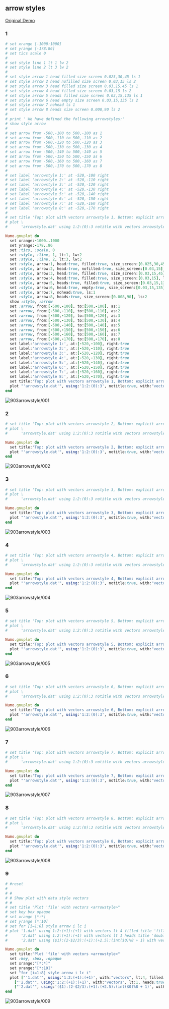 ## arrow styles
[Original Demo](http://gnuplot.sourceforge.net/demo_4.6/arrowstyle.html)

### 1

```ruby
# set xrange [-1000:1000]
# set yrange [-178:86]
# set tics scale 0
#
# set style line 1 lt 1 lw 2
# set style line 2 lt 3 lw 2
#
# set style arrow 1 head filled size screen 0.025,30,45 ls 1
# set style arrow 2 head nofilled size screen 0.03,15 ls 2
# set style arrow 3 head filled size screen 0.03,15,45 ls 1
# set style arrow 4 head filled size screen 0.03,15 ls 2
# set style arrow 5 heads filled size screen 0.03,15,135 ls 1
# set style arrow 6 head empty size screen 0.03,15,135 ls 2
# set style arrow 7 nohead ls 1
# set style arrow 8 heads size screen 0.008,90 ls 2
#
# print ' We have defined the following arrowstyles:'
# show style arrow
#
# set arrow from -500,-100 to 500,-100 as 1
# set arrow from -500,-110 to 500,-110 as 2
# set arrow from -500,-120 to 500,-120 as 3
# set arrow from -500,-130 to 500,-130 as 4
# set arrow from -500,-140 to 500,-140 as 5
# set arrow from -500,-150 to 500,-150 as 6
# set arrow from -500,-160 to 500,-160 as 7
# set arrow from -500,-170 to 500,-170 as 8
#
# set label 'arrowstyle 1:' at -520,-100 right
# set label 'arrowstyle 2:' at -520,-110 right
# set label 'arrowstyle 3:' at -520,-120 right
# set label 'arrowstyle 4:' at -520,-130 right
# set label 'arrowstyle 5:' at -520,-140 right
# set label 'arrowstyle 6:' at -520,-150 right
# set label 'arrowstyle 7:' at -520,-160 right
# set label 'arrowstyle 8:' at -520,-170 right
#
# set title 'Top: plot with vectors arrowstyle 1, Bottom: explicit arrows'
# plot \
#      'arrowstyle.dat' using 1:2:(0):3 notitle with vectors arrowstyle 1

Numo.gnuplot do
  set xrange:-1000..1000
  set yrange:-178..86
  set :tics, :scale, 0
  set :style, :line, 1, lt:1, lw:2
  set :style, :line, 2, lt:3, lw:2
  set :style, arrow:1, head:true, filled:true, size_screen:[0.025,30,45], ls:1
  set :style, arrow:2, head:true, nofilled:true, size_screen:[0.03,15], ls:2
  set :style, arrow:3, head:true, filled:true, size_screen:[0.03,15,45], ls:1
  set :style, arrow:4, head:true, filled:true, size_screen:[0.03,15], ls:2
  set :style, arrow:5, heads:true, filled:true, size_screen:[0.03,15,135], ls:1
  set :style, arrow:6, head:true, empty:true, size_screen:[0.03,15,135], ls:2
  set :style, arrow:7, nohead:true, ls:1
  set :style, arrow:8, heads:true, size_screen:[0.008,90], ls:2
  show :style, :arrow
  set :arrow, from:[-500,-100], to:[500,-100], as:1
  set :arrow, from:[-500,-110], to:[500,-110], as:2
  set :arrow, from:[-500,-120], to:[500,-120], as:3
  set :arrow, from:[-500,-130], to:[500,-130], as:4
  set :arrow, from:[-500,-140], to:[500,-140], as:5
  set :arrow, from:[-500,-150], to:[500,-150], as:6
  set :arrow, from:[-500,-160], to:[500,-160], as:7
  set :arrow, from:[-500,-170], to:[500,-170], as:8
  set label:'arrowstyle 1:', at:[-520,-100], right:true
  set label:'arrowstyle 2:', at:[-520,-110], right:true
  set label:'arrowstyle 3:', at:[-520,-120], right:true
  set label:'arrowstyle 4:', at:[-520,-130], right:true
  set label:'arrowstyle 5:', at:[-520,-140], right:true
  set label:'arrowstyle 6:', at:[-520,-150], right:true
  set label:'arrowstyle 7:', at:[-520,-160], right:true
  set label:'arrowstyle 8:', at:[-520,-170], right:true
  set title:'Top: plot with vectors arrowstyle 1, Bottom: explicit arrows'
  plot "'arrowstyle.dat'", using:'1:2:(0):3', notitle:true, with:"vectors", arrowstyle:1
end
```
![903arrowstyle/001](https://raw.githubusercontent.com/ruby-numo/numo-gnuplot-demo/master/gnuplot/md/903arrowstyle/image/001.png)

### 2

```ruby
# set title 'Top: plot with vectors arrowstyle 2, Bottom: explicit arrows'
# plot \
#      'arrowstyle.dat' using 1:2:(0):3 notitle with vectors arrowstyle 2

Numo.gnuplot do
  set title:'Top: plot with vectors arrowstyle 2, Bottom: explicit arrows'
  plot "'arrowstyle.dat'", using:'1:2:(0):3', notitle:true, with:"vectors", arrowstyle:2
end
```
![903arrowstyle/002](https://raw.githubusercontent.com/ruby-numo/numo-gnuplot-demo/master/gnuplot/md/903arrowstyle/image/002.png)

### 3

```ruby
# set title 'Top: plot with vectors arrowstyle 3, Bottom: explicit arrows'
# plot \
#      'arrowstyle.dat' using 1:2:(0):3 notitle with vectors arrowstyle 3

Numo.gnuplot do
  set title:'Top: plot with vectors arrowstyle 3, Bottom: explicit arrows'
  plot "'arrowstyle.dat'", using:'1:2:(0):3', notitle:true, with:"vectors", arrowstyle:3
end
```
![903arrowstyle/003](https://raw.githubusercontent.com/ruby-numo/numo-gnuplot-demo/master/gnuplot/md/903arrowstyle/image/003.png)

### 4

```ruby
# set title 'Top: plot with vectors arrowstyle 4, Bottom: explicit arrows'
# plot \
#      'arrowstyle.dat' using 1:2:(0):3 notitle with vectors arrowstyle 4

Numo.gnuplot do
  set title:'Top: plot with vectors arrowstyle 4, Bottom: explicit arrows'
  plot "'arrowstyle.dat'", using:'1:2:(0):3', notitle:true, with:"vectors", arrowstyle:4
end
```
![903arrowstyle/004](https://raw.githubusercontent.com/ruby-numo/numo-gnuplot-demo/master/gnuplot/md/903arrowstyle/image/004.png)

### 5

```ruby
# set title 'Top: plot with vectors arrowstyle 5, Bottom: explicit arrows'
# plot \
#      'arrowstyle.dat' using 1:2:(0):3 notitle with vectors arrowstyle 5

Numo.gnuplot do
  set title:'Top: plot with vectors arrowstyle 5, Bottom: explicit arrows'
  plot "'arrowstyle.dat'", using:'1:2:(0):3', notitle:true, with:"vectors", arrowstyle:5
end
```
![903arrowstyle/005](https://raw.githubusercontent.com/ruby-numo/numo-gnuplot-demo/master/gnuplot/md/903arrowstyle/image/005.png)

### 6

```ruby
# set title 'Top: plot with vectors arrowstyle 6, Bottom: explicit arrows'
# plot \
#      'arrowstyle.dat' using 1:2:(0):3 notitle with vectors arrowstyle 6

Numo.gnuplot do
  set title:'Top: plot with vectors arrowstyle 6, Bottom: explicit arrows'
  plot "'arrowstyle.dat'", using:'1:2:(0):3', notitle:true, with:"vectors", arrowstyle:6
end
```
![903arrowstyle/006](https://raw.githubusercontent.com/ruby-numo/numo-gnuplot-demo/master/gnuplot/md/903arrowstyle/image/006.png)

### 7

```ruby
# set title 'Top: plot with vectors arrowstyle 7, Bottom: explicit arrows'
# plot \
#      'arrowstyle.dat' using 1:2:(0):3 notitle with vectors arrowstyle 7

Numo.gnuplot do
  set title:'Top: plot with vectors arrowstyle 7, Bottom: explicit arrows'
  plot "'arrowstyle.dat'", using:'1:2:(0):3', notitle:true, with:"vectors", arrowstyle:7
end
```
![903arrowstyle/007](https://raw.githubusercontent.com/ruby-numo/numo-gnuplot-demo/master/gnuplot/md/903arrowstyle/image/007.png)

### 8

```ruby
# set title 'Top: plot with vectors arrowstyle 8, Bottom: explicit arrows'
# plot \
#      'arrowstyle.dat' using 1:2:(0):3 notitle with vectors arrowstyle 8

Numo.gnuplot do
  set title:'Top: plot with vectors arrowstyle 8, Bottom: explicit arrows'
  plot "'arrowstyle.dat'", using:'1:2:(0):3', notitle:true, with:"vectors", arrowstyle:8
end
```
![903arrowstyle/008](https://raw.githubusercontent.com/ruby-numo/numo-gnuplot-demo/master/gnuplot/md/903arrowstyle/image/008.png)

### 9

```ruby
# #reset
#
# #
# # Show plot with data style vectors
# #
# set title "Plot 'file' with vectors <arrowstyle>"
# set key box opaque
# set xrange [*:*]
# set yrange [*:10]
# set for [i=1:8] style arrow i lc i
# plot '1.dat' using 1:2:(+1):(+1) with vectors lt 4 filled title 'filled', \
#      '2.dat' using 1:2:(+1):(+1) with vectors lt 1 heads title 'double-headed', \
#      '2.dat' using ($1):(2-$2/3):(+1):(+2.5):(int($0)%8 + 1) with vectors as var ti 'arrowstyle variable'

Numo.gnuplot do
  set title:"Plot 'file' with vectors <arrowstyle>"
  set :key, :box, :opaque
  set xrange:"[*:*]"
  set yrange:"[*:10]"
  set "for [i=1:8] style arrow i lc i"
  plot ["'1.dat'", using:'1:2:(+1):(+1)', with:"vectors", lt:4, filled:true, title:'filled'],
    ["'2.dat'", using:'1:2:(+1):(+1)', with:"vectors", lt:1, heads:true, title:'double-headed'],
    ["'2.dat'", using:'($1):(2-$2/3):(+1):(+2.5):(int($0)%8 + 1)', with:"vectors", as:"var", ti:'arrowstyle variable']
end
```
![903arrowstyle/009](https://raw.githubusercontent.com/ruby-numo/numo-gnuplot-demo/master/gnuplot/md/903arrowstyle/image/009.png)
